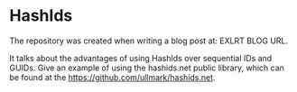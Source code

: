 # HashIds

The repository was created when writing a blog post at: EXLRT BLOG URL.

It talks about the advantages of using HashIds over sequential IDs and GUIDs. Give an example of using the hashids.net public library, which can be found at the https://github.com/ullmark/hashids.net.
